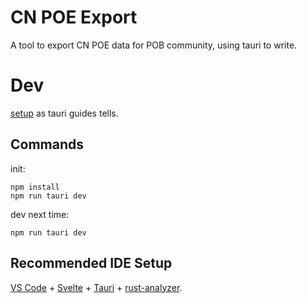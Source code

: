 # CN POE Export
A tool to export CN POE data for POB community, using tauri to write.

# Dev
[setup](https://tauri.app/v1/guides/getting-started/prerequisites) as tauri guides tells.

## Commands
init:
```
npm install
npm run tauri dev
```

dev next time:
```
npm run tauri dev
```

## Recommended IDE Setup

[VS Code](https://code.visualstudio.com/) + [Svelte](https://marketplace.visualstudio.com/items?itemName=svelte.svelte-vscode) + [Tauri](https://marketplace.visualstudio.com/items?itemName=tauri-apps.tauri-vscode) + [rust-analyzer](https://marketplace.visualstudio.com/items?itemName=rust-lang.rust-analyzer).
